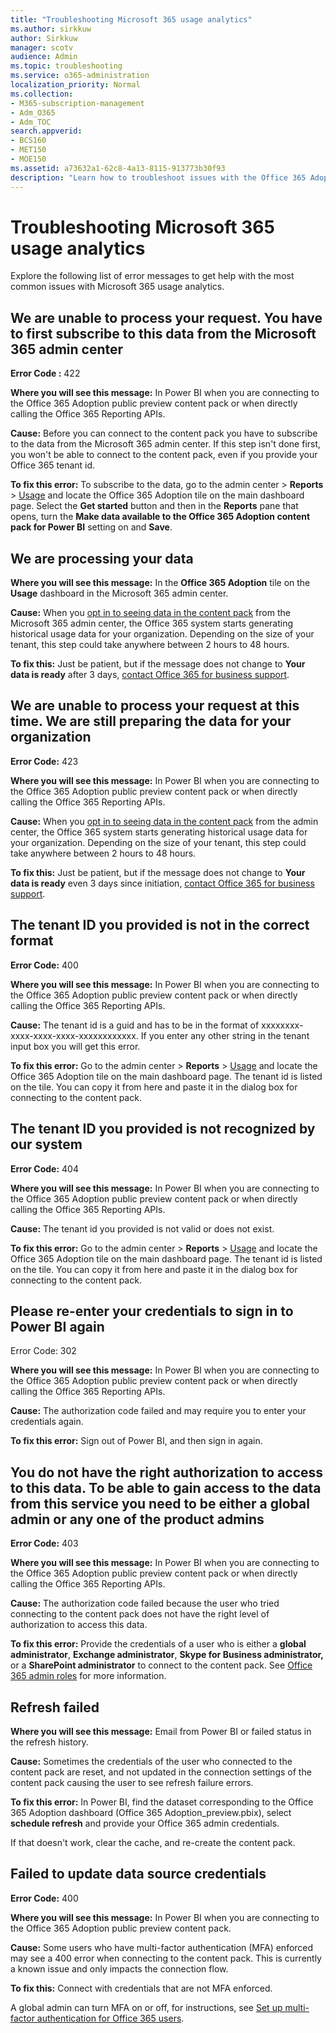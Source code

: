 ```yaml
---
title: "Troubleshooting Microsoft 365 usage analytics"
ms.author: sirkkuw
author: Sirkkuw
manager: scotv
audience: Admin
ms.topic: troubleshooting
ms.service: o365-administration
localization_priority: Normal
ms.collection: 
- M365-subscription-management 
- Adm_O365
- Adm_TOC
search.appverid:
- BCS160
- MET150
- MOE150
ms.assetid: a73632a1-62c8-4a13-8115-913773b30f93
description: "Learn how to troubleshoot issues with the Office 365 Adoption content pack."
---
```


# Troubleshooting Microsoft 365 usage analytics

Explore the following list of error messages to get help with the most common issues with Microsoft 365 usage analytics.
  
    
## We are unable to process your request. You have to first subscribe to this data from the Microsoft 365 admin center

 **Error Code :** 422 
  
 **Where you will see this message:** In Power BI when you are connecting to the Office 365 Adoption public preview content pack or when directly calling the Office 365 Reporting APIs. 
  
 **Cause:** Before you can connect to the content pack you have to subscribe to the data from the Microsoft 365 admin center. If this step isn't done first, you won't be able to connect to the content pack, even if you provide your Office 365 tenant id. 
  
 **To fix this error:** To subscribe to the data, go to the admin center \> **Reports** \> <a href="https://go.microsoft.com/fwlink/p/?linkid=2074756" target="_blank">Usage</a> and locate the Office 365 Adoption tile on the main dashboard page. Select the **Get started** button and then in the **Reports** pane that opens, turn the **Make data available to the Office 365 Adoption content pack for Power BI** setting on and **Save**.
  
## We are processing your data

 **Where you will see this message:** In the **Office 365 Adoption** tile on the **Usage** dashboard in the Microsoft 365 admin center. 
  
 **Cause:** When you [opt in to seeing data in the content pack](enable-usage-analytics.md) from the Microsoft 365 admin center, the Office 365 system starts generating historical usage data for your organization. Depending on the size of your tenant, this step could take anywhere between 2 hours to 48 hours. 
  
 **To fix this:** Just be patient, but if the message does not change to **Your data is ready** after 3 days, [contact Office 365 for business support](../contact-support-for-business-products.md).
  
## We are unable to process your request at this time. We are still preparing the data for your organization

 **Error Code:** 423 
  
 **Where you will see this message:** In Power BI when you are connecting to the Office 365 Adoption public preview content pack or when directly calling the Office 365 Reporting APIs. 
  
 **Cause:** When you [opt in to seeing data in the content pack](enable-usage-analytics.md) from the admin center, the Office 365 system starts generating historical usage data for your organization. Depending on the size of your tenant, this step could take anywhere between 2 hours to 48 hours. 
  
 **To fix this:** Just be patient, but if the message does not change to **Your data is ready** even 3 days since initiation, [contact Office 365 for business support](../contact-support-for-business-products.md).
  
## The tenant ID you provided is not in the correct format

 **Error Code:** 400 
  
 **Where you will see this message:** In Power BI when you are connecting to the Office 365 Adoption public preview content pack or when directly calling the Office 365 Reporting APIs. 
  
 **Cause:** The tenant id is a guid and has to be in the format of xxxxxxxx-xxxx-xxxx-xxxx-xxxxxxxxxxxx. If you enter any other string in the tenant input box you will get this error. 
  
 **To fix this error:** Go to the admin center \> **Reports** \> <a href="https://go.microsoft.com/fwlink/p/?linkid=2074756" target="_blank">Usage</a> and locate the Office 365 Adoption tile on the main dashboard page. The tenant id is listed on the tile. You can copy it from here and paste it in the dialog box for connecting to the content pack. 
  
## The tenant ID you provided is not recognized by our system

 **Error Code:** 404 
  
 **Where you will see this message:** In Power BI when you are connecting to the Office 365 Adoption public preview content pack or when directly calling the Office 365 Reporting APIs. 
  
 **Cause:** The tenant id you provided is not valid or does not exist. 
  
 **To fix this error:** Go to the admin center \> **Reports** \> <a href="https://go.microsoft.com/fwlink/p/?linkid=2074756" target="_blank">Usage</a> and locate the Office 365 Adoption tile on the main dashboard page. The tenant id is listed on the tile. You can copy it from here and paste it in the dialog box for connecting to the content pack. 
  
## Please re-enter your credentials to sign in to Power BI again

Error Code: 302
  
 **Where you will see this message:** In Power BI when you are connecting to the Office 365 Adoption public preview content pack or when directly calling the Office 365 Reporting APIs. 
  
 **Cause:** The authorization code failed and may require you to enter your credentials again. 
  
 **To fix this error:** Sign out of Power BI, and then sign in again. 
  
## You do not have the right authorization to access to this data. To be able to gain access to the data from this service you need to be either a global admin or any one of the product admins

 **Error Code:** 403 
  
 **Where you will see this message:** In Power BI when you are connecting to the Office 365 Adoption public preview content pack or when directly calling the Office 365 Reporting APIs. 
  
 **Cause:** The authorization code failed because the user who tried connecting to the content pack does not have the right level of authorization to access this data. 
  
 **To fix this error:** Provide the credentials of a user who is either a **global administrator**, **Exchange administrator**, **Skype for Business administrator,** or a **SharePoint administrator** to connect to the content pack. See [Office 365 admin roles](../add-users/about-admin-roles.md) for more information. 
  
## Refresh failed

 **Where you will see this message:** Email from Power BI or failed status in the refresh history. 
  
 **Cause:** Sometimes the credentials of the user who connected to the content pack are reset, and not updated in the connection settings of the content pack causing the user to see refresh failure errors. 
  
 **To fix this error:** In Power BI, find the dataset corresponding to the Office 365 Adoption dashboard (Office 365 Adoption_preview.pbix), select **schedule refresh** and provide your Office 365 admin credentials. 
  
If that doesn't work, clear the cache, and re-create the content pack.
  
## Failed to update data source credentials

 **Error Code:** 400 
  
 **Where you will see this message:** In Power BI when you are connecting to the Office 365 Adoption public preview content pack. 
  
 **Cause:** Some users who have multi-factor authentication (MFA) enforced may see a 400 error when connecting to the content pack. This is currently a known issue and only impacts the connection flow. 
  
 **To fix this:** Connect with credentials that are not MFA enforced. 
  
A global admin can turn MFA on or off, for instructions, see [Set up multi-factor authentication for Office 365 users](../security-and-compliance/set-up-multi-factor-authentication.md).
  